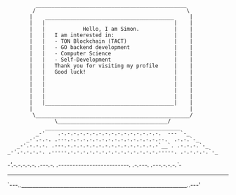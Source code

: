              ________________________________________________
            /                                                \
           |    _________________________________________     |
           |   |                                         |    |
           |   |            Hello, I am Simon.           |    |
           |   |   I am interested in:                   |    |
           |   |   - TON Blockchain (TACT)               |    |
           |   |   - GO backend development              |    |
           |   |   - Computer Science                    |    |
           |   |   - Self-Development                    |    |
           |   |   Thank you for visiting my profile     |    |
           |   |   Good luck!                            |    |
           |   |                                         |    |
           |   |                                         |    |
           |   |                                         |    |
           |   |                                         |    |
           |   |_________________________________________|    |
           |                                                  |
            \_________________________________________________/
                   \___________________________________/
                ___________________________________________
             _-'    .-.-.-.-.-.-.-.-.-.-.-.-.-.-.-.-.  --- `-_
          _-'.-.-. .---.-.-.-.-.-.-.-.-.-.-.-.-.-.-.--.  .-.-.`-_
       _-'.-.-.-. .---.-.-.-.-.-.-.-.-.-.-.-.-.-.-.-`__`. .-.-.-.`-_
    _-'.-.-.-.-. .-----.-.-.-.-.-.-.-.-.-.-.-.-.-.-.-----. .-.-.-.-.`-_
 _-'.-.-.-.-.-. .---.-. .-------------------------. .-.---. .---.-.-.-.`-_
___________________________________________________________________________
`---._._____________________________________________________________._.---'
